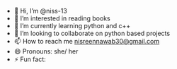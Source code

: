 - 👋 Hi, I’m @niss-13
- 👀 I’m interested in reading books 
- 🌱 I’m currently learning python and c++
- 💞️ I’m looking to collaborate on python based projects
- 📫 How to reach me nisreennawab30@gmail.com
- 😄 Pronouns: she/ her
- ⚡ Fun fact: 

<!---
nissy-13/nissy-13 is a ✨ special ✨ repository because its `README.md` (this file) appears on your GitHub profile.
You can click the Preview link to take a look at your changes.
--->
